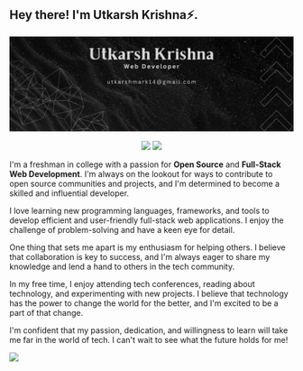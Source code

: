 ## Hey there! I'm **Utkarsh Krishna⚡**.
![Utkarsh Krishna](https://github.com/utkarshkrishna2004/utkarshkrishna2004/blob/main/github_header_image.png)

<p align="center">
 <a href="https://www.linkedin.com/in/utkarsh-krishna-3bab41240" target="blank"><img src="https://img.shields.io/static/v1?label=|&labelColor=493252&message=LINKEDIN&color=493252&style=for-the-badge&logo=linkedin"/></a>
<a href="https://twitter.com/utkarshktweets" target="blank"><img src="https://img.shields.io/static/v1?label=|&labelColor=493252&message=TWITTER&color=493252&style=for-the-badge&logo=twitter&logoColor=white"/></a>

</p>

I'm a freshman in college with a passion for **Open Source** and **Full-Stack Web Development**. I'm always on the lookout for ways to contribute to open source communities and projects, and I'm determined to become a skilled and influential developer.

I love learning new programming languages, frameworks, and tools to develop efficient and user-friendly full-stack web applications. I enjoy the challenge of problem-solving and have a keen eye for detail.

One thing that sets me apart is my enthusiasm for helping others. I believe that collaboration is key to success, and I'm always eager to share my knowledge and lend a hand to others in the tech community.

In my free time, I enjoy attending tech conferences, reading about technology, and experimenting with new projects. I believe that technology has the power to change the world for the better, and I'm excited to be a part of that change.

I'm confident that my passion, dedication, and willingness to learn will take me far in the world of tech. I can't wait to see what the future holds for me!

<img 
   src="https://github-readme-stats.vercel.app/api?username=utkarshkrishna2004&show_icons=true&theme=dracula" 
/>



